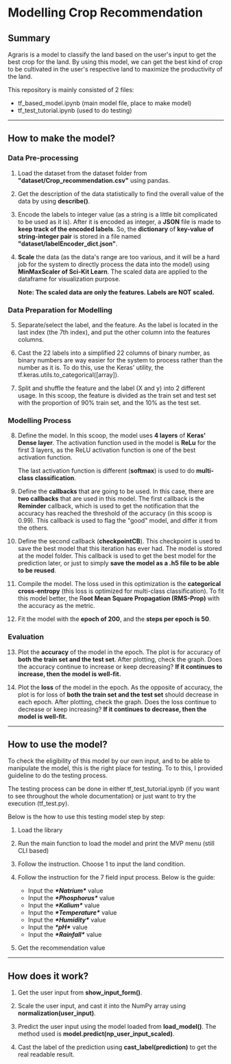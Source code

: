 # Modelling Crop Recommendation



## Summary

Agraris is a model to classify the land based on the user's input to get the best crop for the land. By using this model, we can get the best kind of crop to be cultivated in the user's respective land to maximize the productivity of the land.

This repository is mainly consisted of 2 files:

- tf_based_model.ipynb (main model file, place to make model)
- tf_test_tutorial.ipynb  (used to do testing)

------



## How to make the model?

### Data Pre-processing

1. Load the dataset from the dataset folder from **"dataset/Crop_recommendation.csv"** using pandas.

2. Get the description of the data statistically to find the overall value of the data by using **describe()**.

3. Encode the labels to integer value (as a string is a little bit complicated to be used as it is). After it is encoded as integer, a **JSON** file is made to **keep track of the encoded labels**. So, the **dictionary** of **key-value of string-integer pair** is stored in a file named **"dataset/labelEncoder_dict.json"**.

4. **Scale** the data (as the data's range are too various, and it will be a hard job for the system to directly process the data into the model) using **MinMaxScaler of Sci-Kit Learn**. The scaled data are applied to the dataframe for visualization purpose.

   **Note: The scaled data are only the features. Labels are NOT scaled.**



### Data Preparation for Modelling

5. Separate/select the label, and the feature. As the label is located in the last index (the 7th index), and put the other column into the features columns.

6. Cast the 22 labels into a simplified 22 columns of binary number, as binary numbers are way easier for the system to process rather than the number as it is. To do this, use the Keras' utility, the tf.keras.utils.to_categorical([array]).

7. Split and shuffle the feature and the label (X and y) into 2 different usage. In this scoop, the feature is divided as the train set and test set with the proportion of 90% train set, and the 10% as the test set.



### Modelling Process

8. Define the model. In this scoop, the model uses **4 layers** of **Keras' Dense layer**. The activation function used in the model is **ReLu** for the first 3 layers, as the ReLU activation function is one of the best activation function.

   The last activation function is different (**softmax**) is used to do **multi-class classification**.

9. Define the **callbacks** that are going to be used. In this case, there are **two callbacks** that are used in this model. The first callback is the **Reminder** callback, which is used to get the notification that the accuracy has reached the threshold of the accuracy (in this scoop is 0.99). This callback is used to flag the "good" model, and differ it from the others.

10. Define the second callback (**checkpointCB**). This checkpoint is used to save the best model that this iteration has ever had. The model is stored at the model folder. This callback is used to get the best model for the prediction later, or just to simply **save the model as a .h5 file to be able to be reused**.

11. Compile the model. The loss used in this optimization is the **categorical cross-entropy** (this loss is optimized for multi-class classification). To fit this model better, the R**oot Mean Square Propagation (RMS-Prop)** with the accuracy as the metric.

12. Fit the model with the **epoch of 200**, and the **steps per epoch is 50**.



### Evaluation

13. Plot the **accuracy** of the model in the epoch. The plot is for accuracy of **both the train set and the test set**. After plotting, check the graph. Does the accuracy continue to increase or keep decreasing? **If it continues to increase, then the model is well-fit.**

14. Plot the **loss** of the model in the epoch. As the opposite of accuracy, the plot is for loss of **both the train set and the test set** should decrease in each epoch. After plotting, check the graph. Does the loss continue to decrease or keep increasing? **If it continues to decrease, then the model is well-fit.**

------

##  How to use the model?

To check the eligibility of this model by our own input, and to be able to manipulate the model, this is the right place for testing. To to this, I provided guideline to do the testing process.

The testing process can be done in either tf_test_tutorial.ipynb (if you want to see throughout the whole documentation) or just want to try the execution (tf_test.py).



Below is the how to use this testing model step by step:

1. Load the library

2. Run the main function to load the model and print the MVP menu (still CLI based)

3. Follow the instruction. Choose 1 to input the land condition.

4. Follow the instruction for the 7 field input process. Below is the guide:

	- Input the ***\*Natrium\**** value
	- Input the ***\*Phosphorus\**** value
	- Input the ***\*Kalium\**** value
	- Input the ***\*Temperature\**** value
	- Input the ***\*Humidity\**** value
	- Input the ***\*pH\**** value
	- Input the ***\*Rainfall\**** value

5. Get the recommendation value

------

## How does it work?

1. Get the user input from **show_input_form()**.

2. Scale the user input, and cast it into the NumPy array using **normalization(user_input)**.

3. Predict the user input using the model loaded from **load_model()**. The method used is **model.predict(np_user_input_scaled)**.

4. Cast the label of the prediction using **cast_label(prediction)** to get the real readable result.
